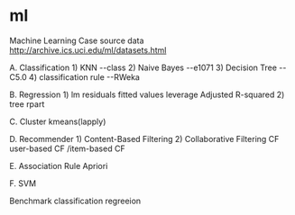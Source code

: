 # ml
Machine Learning Case
source data http://archive.ics.uci.edu/ml/datasets.html

A. Classification  1) KNN --class
                   2) Naive Bayes --e1071
                   3) Decision Tree --C5.0
                   4) classification rule --RWeka
                
B. Regression  1) lm  residuals
                   fitted values
                   leverage
                   Adjusted R-squared
               2) tree  rpart

C. Cluster kmeans(lapply)

D. Recommender 1) Content-Based Filtering
               2) Collaborative Filtering
               CF user-based CF /item-based CF

E. Association Rule  Apriori

F. SVM

Benchmark
classification
regreeion